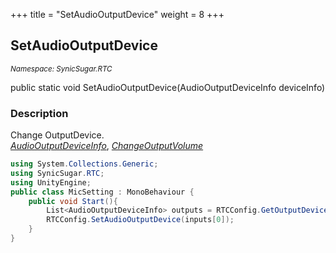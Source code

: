 +++
title = "SetAudioOutputDevice"
weight = 8
+++
## SetAudioOutputDevice
<small>*Namespace: SynicSugar.RTC*</small>

public static void SetAudioOutputDevice(AudioOutputDeviceInfo deviceInfo)


### Description
Change OutputDevice.<br>
*[AudioOutputDeviceInfo](../RTCStruct/audiooutputdeviceinfo)*, *[ChangeOutputVolume](../RTCConfig/changeoutputvolume)*


```cs
using System.Collections.Generic;
using SynicSugar.RTC;
using UnityEngine;
public class MicSetting : MonoBehaviour {
    public void Start(){
        List<AudioOutputDeviceInfo> outputs = RTCConfig.GetOutputDeviceInformation();
        RTCConfig.SetAudioOutputDevice(inputs[0]);
    }
}
```